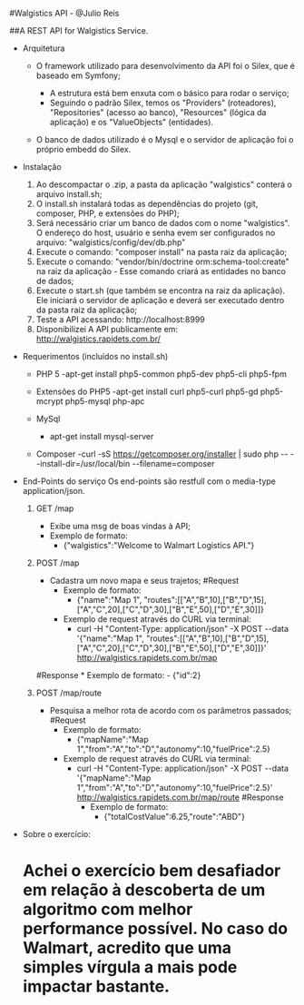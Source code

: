 #Walgistics API - @Julio Reis

##A REST API for Walgistics Service.

* Arquitetura
    - O framework utilizado para desenvolvimento da API foi o Silex, que é baseado em Symfony;
        - A estrutura está bem enxuta com o básico para rodar o serviço;
        - Seguindo o padrão Silex, temos os "Providers" (roteadores), "Repositories" (acesso ao banco), "Resources" (lógica da aplicação) e os "ValueObjects" (entidades).

    - O banco de dados utilizado é o Mysql e o servidor de aplicação foi o próprio embedd do Silex.

* Instalação
    1. Ao descompactar o .zip, a pasta da aplicação "walgistics" conterá o arquivo install.sh;
    2. O install.sh instalará todas as dependências do projeto (git, composer, PHP, e extensões do PHP);
    3. Será necessário criar um banco de dados com o nome "walgistics". O endereço do host, usuário e senha evem ser configurados no arquivo: "walgistics/config/dev/db.php"
    4. Execute o comando: "composer install" na pasta raiz da aplicação;
    5. Execute o comando: "vendor/bin/doctrine orm:schema-tool:create" na raiz da aplicação - Esse comando criará as entidades no banco de dados;
    5. Execute o start.sh (que também se encontra na raiz da aplicação). Ele iniciará o servidor de aplicação e deverá ser executado dentro da pasta raiz da aplicação;
    6. Teste a API acessando: http://localhost:8999
    7. Disponibilizei A API publicamente em: http://walgistics.rapidets.com.br/

* Requerimentos (incluídos no install.sh)
    - PHP 5
        -apt-get install php5-common php5-dev php5-cli php5-fpm

    - Extensões do PHP5
        -apt-get install curl php5-curl php5-gd php5-mcrypt php5-mysql php-apc

    - MySql
        - apt-get install mysql-server

    - Composer
        -curl -sS https://getcomposer.org/installer | sudo php -- --install-dir=/usr/local/bin --filename=composer

* End-Points do serviço
    Os end-points são restfull com o media-type application/json.

    1. GET /map
        * Exibe uma msg de boas vindas à API;
        * Exemplo de formato:
            - {"walgistics":"Welcome to Walmart Logistics API."}

    2. POST /map
        * Cadastra um novo mapa e seus trajetos;
        #Request
            * Exemplo de formato:
                - {"name":"Map 1", "routes":[["A","B",10],["B","D",15],["A","C",20],["C","D",30],["B","E",50],["D","E",30]]}
            * Exemplo de request através do CURL via terminal:
                - curl -H "Content-Type: application/json" -X POST --data '{"name":"Map 1", "routes":[["A","B",10],["B","D",15],["A","C",20],["C","D",30],["B","E",50],["D","E",30]]}' http://walgistics.rapidets.com.br/map

        #Response
            * Exemplo de formato:
                - {"id":2}

    3. POST /map/route
        * Pesquisa a melhor rota de acordo com os parâmetros passados;
        #Request
            * Exemplo de formato:
                - {"mapName":"Map 1","from":"A","to":"D","autonomy":10,"fuelPrice":2.5}
            * Exemplo de request através do CURL via terminal:
                - curl -H "Content-Type: application/json" -X POST --data '{"mapName":"Map 1","from":"A","to":"D","autonomy":10,"fuelPrice":2.5}' http://walgistics.rapidets.com.br/map/route
        #Response
                    * Exemplo de formato:
                        - {"totalCostValue":6.25,"route":"ABD"}


* Sobre o exercício:
    # Achei o exercício bem desafiador em relação à descoberta de um algoritmo com melhor performance possível. No caso do Walmart, acredito que uma simples vírgula a mais pode impactar bastante.
